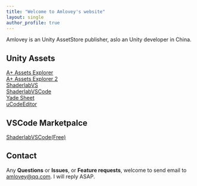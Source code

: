 ```yaml
---
title: "Welcome to Amlovey's website"
layout: single
author_profile: true
---
```


Amlovey is an Unity AssetStore publisher, aslo an Unity developer in China.

## Unity Assets

[A+ Assets Explorer](/assetexplorer/manual/)  
[A+ Assets Explorer 2](/assetexplorer2/assetsexplorer/)  
[ShaderlabVS](https://www.amlovey.com/shaderlabvs/)  
[ShaderlabVSCode](https://www.amlovey.com/shaderlabvscode/)  
[Yade Sheet](https://www.amlovey.com/YadeDocs/)  
[uCodeEditor](/uce/index/)

## VSCode Marketpalce
[ShaderlabVSCode(Free)](https://marketplace.visualstudio.com/items?itemName=amlovey.shaderlabvscodefree)  

## Contact

Any __Questions__ or __Issues__, or __Feature requests__, welcome to send email to <amlovey@qq.com>. I will reply ASAP.